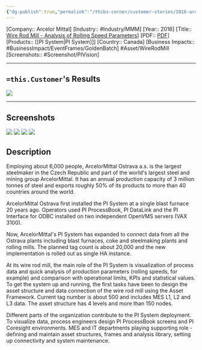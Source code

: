 ```yaml
---
{"dg-publish":true,"permalink":"/thibs-corner/customer-stories/2016-arcelor-mittal-wire-rod-mill-analysis-of-rolling-speed-parameters/","noteIcon":""}
---
```


[Company:: Arcelor Mittal]
[Industry:: #Industry/MMM]
[Year:: 2016]
[Title::  [Wire Rod Mill - Analysis of Rolling Speed Parameters](https://resources.osisoft.com/presentations/arcelormittal-ostrava-wire-rod-mill--analysis-of-rolling-speed-parameters/)]
[PDF:: [PDF](https://cdn.osisoft.com/osi/presentations/2016-users-conference-emea-berlin/2016-users-conference-emea-berlin-d2-Process-Industries-E060-ArecelorMittal-Ostrava-Wire-Rod-Mill-Domck-ArcelorMittal-Ostrava-Wire-Rod-Mill-Analysis-of-Rolling-Speed-Parameters.pdf)]
[Products:: [[PI System\|PI System]]]
[Country:: Canada]
[Business Impacts:: #BusinessImpact/EventFrames/GoldenBatch]
#Asset/WireRodMill  
[Screenshots:: #Screenshot/PIVision] 

---
## `=this.Customer`'s Results
![](https://i.imgur.com/UxOAh6j.png)

---
## Screenshots
![](https://i.imgur.com/0vd0GWN.png)
![](https://i.imgur.com/ghMOSCY.png)
![](https://i.imgur.com/PemR8k8.png)
![](https://i.imgur.com/rENhVN7.png)

## Description
Employing about 6,000 people, ArcelorMittal Ostrava a.s. is the largest steelmaker in the Czech Republic and part of the world's largest steel and mining group ArcelorMittal. It has an annual production capacity of 3 million tonnes of steel and exports roughly 50% of its products to more than 40 countries around the world.  
  
ArcelorMittal Ostrava first installed the PI System at a single blast furnace 20 years ago. Operators used PI ProcessBook, PI DataLink and the PI Interface for ODBC installed on two independent OpenVMS servers (VAX 3100).  
  
Now, ArcelorMittal's PI System has expanded to connect data from all the Ostrava plants including blast furnaces, coke and steelmaking plants and rolling mills. The planned tag count is about 20,000 and the new implementation is rolled out as single HA instance.  
  
At its wire rod mill, the main role of the PI System is visualization of process data and quick analysis of production parameters (rolling speeds, for example) and comparison with operational limits, KPIs and statistical values. To get the system up and running, the first tasks have been to design the asset structure and data connection of the wire rod mill using the Asset Framework. Current tag number is about 500 and includes MES L1, L2 and L3 data. The asset structure has 4 levels and more than 150 nodes.  
  
Different parts of the organization contribute to the PI System deployment. To visualize data, process engineers design PI ProcessBook screens and PI Coresight environments. MES and IT departments playing supporting role - defining and maintain asset structures, frames and analysis library, setting up connectivity and system maintenance.